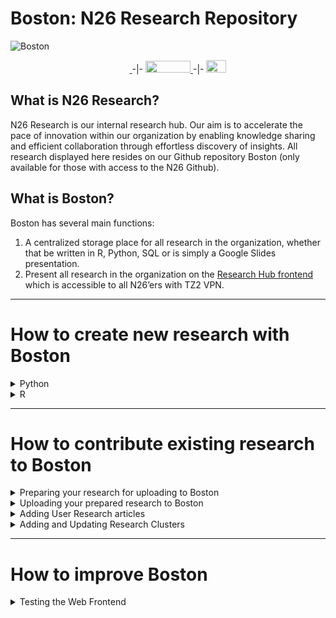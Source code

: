 # Boston: N26 Research Repository

![Boston](https://upload.wikimedia.org/wikipedia/commons/c/c6/Boston_skyline_at_earlymorning.jpg)

<p align="center">
    <a href="https://app.slack.com/client/T04SHSQPC/G9L7F8WJE">
    <img src="https://cdn.worldvectorlogo.com/logos/slack-new-logo.svg" width="32" height="16">
    </a>
    -|-
    <a href="https://jenkins-default-fra.tech26.de/blue/organizations/jenkins/data%2Fboston/activity" target="_blank">
    <img src="https://cdn.worldvectorlogo.com/logos/jenkins.svg" width="72" height="19">
    </a>
    -|-
    <a href="https://kibana-live-fra.tech26.de/goto/ba1cc312efa3473f13c38869689389bd" target="_blank">
    <img src="https://cdn.worldvectorlogo.com/logos/elastic-kibana.svg" width="32" height="20">
    </a>
</p>

## What is N26 Research?

N26 Research is our internal research hub. Our aim is to accelerate the pace of innovation within our organization by enabling knowledge sharing and efficient collaboration through effortless discovery of insights. All research displayed here resides on our Github repository Boston (only available for those with access to the N26 Github).

## What is Boston?

Boston has several main functions:

1. A centralized storage place for all research in the organization, whether that be written in R, Python, SQL or is simply a Google Slides presentation.
2. Present all research in the organization on the [Research Hub frontend](https://research.tech26.de/) which is accessible to all N26’ers with TZ2 VPN.

---

# How to create new research with Boston

<details>

<summary>Python</summary>

<p> In order to get started with Boston, first follow the following steps:

1. Set the region applicable to your work in `compose/docker-notebook.yaml` under N26_REGION.
    - Expected values are N26 AWS regions, which at time of writing are either `fra` (Frankfurt/EU) or `ore` (Oregon/US).
    - Working with EU data:
    ```
    environment:
      - N26_REGION=fra
      - REDSHIFT_USER=${REDSHIFT_USER}
      - REDSHIFT_PASSWORD=${REDSHIFT_PASSWORD}
    ```
    - Working with US data:
    ```
    environment:
      - N26_REGION=ore
      - REDSHIFT_USER=${REDSHIFT_US_USER}
      - REDSHIFT_PASSWORD=${REDSHIFT_US_PASSWORD}
    ```
2. Start a local Boston notebook docker container.
    - Run in Terminal: `make notebook`
    - Wait for the build and startup to finish. You should see something like this:
    ```
    notebook_X  |     To access the server, open this file in a browser:
    notebook_X  |         abcdefg/hijklmnop/qrstuvwxyz
    notebook_X  |     Or copy and paste one of these URLs:
    notebook_X  |         http://str1ngnum83rs:8888/lab?token=LONGTOKENNUMBER
    notebook_X  |         http://IPA.D.D.RESS:8888/lab?token=LONGTOKENNUMBER
    ```
    - Note: This will take some time when you run it for the first time.
    - Open one of the links provided in your terminal and you should be directed to a Jupyter Lab page by default.
3. Make sure to take a look at the `Get Started notebook` first! It contains a lot of tips and tricks for you to get started with your research.
4. Keep in mind that we only maintain basic functions (such as `df_from_sql` to query from our DWH) and library versions in this repository.
    - If you need to use these basic functions from the utils folder, make sure to run `cd /app/` in the beginning of your notebook (below the research metadata).
    - If you need a specific library for your research that does not come pre-installed, you can easily install it with the command `!pip install` (e.g. `!pip install altair`) in a Jupyter Notebook cell.
    - Make sure to declare the library versions used for your research, such that it can be replicated without issues in the future by others (or even yourself)!
5. To create HTML output, use the HTML creator saved in `src/research/tools/HTML_Creator.ipynb`. You need to paste your notebook name and the code will create an HTML file for you.

> :warning: **Python Code must be black linted**: Black linting is enforced for all python files including `*.ipynb` notebooks. To [install black](https://black.readthedocs.io/en/stable/getting_started.html#installation) in a way that also can handle notebooks run `python3 -m pip install --user --upgrade "black[jupyter]"` after installing you should be able to lint all files in Boston including notebooks by running `black .` from the main directory.

</p>

</details>

<details>

<summary>R</summary>

1. [Install R](https://mirror.las.iastate.edu/CRAN/) (note that some functions/libraries might not work on versions < 3.3)
2. [Install RStudio Desktop](https://rstudio.com/products/rstudio/download/)
3. Install and load the devtools package in RStudio

```R
install.packages("devtools")
library(devtools)
```

4. From RStudio, install the [DataN26 package](https://github.com/n26/DataN26). There are two ways to do this:
1. Run the following code: `devtools::install_github("n26/DataN26", auth_token = 'github auth token here` (this method potentially requires your token to have SSO enabled, and for the token to have Github package read/write access)
1. Clone the DataN26 repo and install from the local files: `devtools::install_local("~/local/path/to/repo")`
1. Run `source src/setup/hub/setup.sh` from the terminal to finalize setup
1. Enter your db credentials in the new ~/n26creds.yaml file that was just created
1. Load the DataN26 package in your R script with `library(n26)`. Run SQL queries from your script with the `queryDB()` function and save the output as a dataframe variable

</details>

---

# How to contribute existing research to Boston

<details>

<summary>Preparing your research for uploading to Boston</summary>

<p>
❗ Do NOT show any PII data in your notebook outputs.

To enable Boston to parse your research for the relevant metadata correctly, please follow the guidelines below. The more descriptive your metadata is, the better discoverable is your research on our Research Hub, so don’t sleep on this one!

You must **either supply an HTML output file** in your research folder **or specify a link (such as Google Slides URL)** as part of your metadata in your notebook header.

Keep your audience in mind as you prepare the research summary. Our Research Hub is open for anyone in the organization, and we invite colleagues from any business area to search and find insights here. Ideally, highly technical research at least provides a conclusion to non-technical readers.
Aim to include the SQL queries with which data is pulled such that the research is replicable.
</p>

## Metadata guidelines

- `date` should follow the `YYYY-MM-DD` format
- `region` should fall into these categories: EU, US, UK, BR and Global
- `link` can be to a Google Slides presentation or any other relevant URL. If no link is supplied, the first HTML file found in your research folder will be shown instead.
- `tags` could include: team, segment, country, metrics, method, model type, product name, platform, external partner, etc.
- `summary` should give an overview of what your research is about and what the main findings are. Other questions you may want to answer could include: what was the context of the research? How were the findings made actionable? What were next step recommendations? What were limitations?
- (optional) `research_type` is only needed if your research has contributions coming from several teams instead of just one. List of teams separated by comma. For example, if it was a joint effort between data and user researchers, your input would be `research_type: Data Deep Dives, User Research`

Do:

```
title: Amazing and Descriptive Title of Research
author: Author McAuthorson
date: 2020-05-21
region: EU
link: www.link_to_google_drive_file_if_available.com
tags: know your customer, kyc, acquire, signup, conversion, germany, linear regression
summary: This amazing research aimed to look into the future of research. The results were 100% positive.
research_type: Data Deep Dives, User Research, Growth Insights
```

Don't:

```
Title: You wil not beliebve what the Memberships Data Analyst has done! Click here to find out!!! (we aren’t a clickbait factory, and mind your typos)
author: Helder Silva and Claudia Dai (should be comma separated)
date: 21.05.2020 (wrong format)
region: Germany (not part of the regions you may specify)
link: www.download_research_here.zip (don’t link to suspicious URLs)
tags: know, your, customer, sign, up, aqcuire (never comma separate words that belong to a whole expression, and try to include as many descriptive tags as possible, and mind your typos)
summary: Insightful research with crazy results (not descriptive)
research_type: Product Analytics (not part of the teams you may specify)
```

## Metadata header examples

### Python

Add a single cell at the top of your notebook to contain the metadata with the following metadata.

![Metadata header example for Python notebooks](/src/img/header-example-python.png)

### R

Create an Rmd file and add the following metadata format at the top of the file.

![Metadata header example for Rmd](/src/img/header-example-rmd.png)

### Neither Python nor R (e.g. only SQL code and a presentation)

Include the above explained metadata in an Rmd or Ipynb file.

</details>

<details>

<summary>Uploading your prepared research to Boston</summary>

1. Create a new folder for your research in the appropriate directory under `/research/{segment}/...`

   - Each new research project should have its **own folder**
   - The folder should be **prefixed** with date in the format `YYYYMMDD_{RESEARCH_NAME}`
   - Give **descriptive** names to your research’s folder and files
   - Use **underscores** instead of spaces
   - Do NOT upload any large datasets
   - Any external **small** datasets should be included in a `/data` subfolder
   - **Do NOT show any PII data in your notebook outputs**
   - Aim to include the SQL queries with which data is pulled such that the research is replicable

   Do: `/research/20210101_awesome_research`
   Don’t: `/research/2021-01-01 not awesome research`

   Do: `/research/20210101_awesome_research`
   Don’t: `/research/not_awesome_research`

   Do: `/research/20210101_awesome_research`
   Don’t: `/research/not_awesome_research_20210101`

2. Create a new PR with your research folder and files and go through the checklist
3. When your checklist has been completed, have your PR thoroughly reviewed for both code quality and content by a colleague
4. Your research is automatically uploaded to the N26 Data Research Hub and will be live after your PR is merged into the Boston master.
</details>

<details>

<summary>Adding User Research articles</summary>

Once the User Research team sends <a href="https://docs.google.com/spreadsheets/d/1EM89wuWHTYQkModvw5yeC8ns5z5VAj7CiYEjw7eZRTw/edit#gid=0" target="_blank">this filled sheet</a> in your direction all you need to do is:
1. Download the sheet in a CSV and make sure it doesn’t break.
2. Add the new input into <a href="https://github.com/n26/boston/blob/master/src/research/user_research/user_research_input.csv" target="_blank">this CSV file</a> in Boston.
3. Test your changes in the frontend, making sure that the links work.
4. Push those changes into master.
</details>

<details>

<summary>Adding and Updating Research Clusters</summary>

You can use <a href="https://docs.google.com/spreadsheets/d/1ImaHUEVOXT9Nm-DWkFXHv66ci3GF_GFj_TWtcDJ43uo/edit#gid=0" target="_blank">this sheet</a> as a template to aggregate your research into a research cluster. As you can see, all you need is a cluster name that is common to all your articles in the same cluster. Once you have these you can:
1. Populate the sheet with the Cluster name and the research title. Do make sure that your title in this file matches exactly the title of your research.
2. Download the sheet in a CSV and make sure it doesn’t break.
3. Add the new input into this <a href="https://github.com/n26/boston/blob/master/src/research/research_clusters/research_clusters_input.csv" target="_blank">CSV file in Boston</a>.
4. Test your changes in the frontend, making sure that all your research is included in your new cluster by filtering for that cluster.
5. Push those changes into master.
</details>

---

# How to improve Boston

<details>

<summary>Testing the Web Frontend</summary>

1. From the root directory run `make up`. This will run the service and spin-up a local webserver at localhost on port 8000 (requires VPN)
2. Using any browser go to http://localhost:8000 to review output

To test the compilation script and frontend separately, you can do the following:

1. **Compilation script:** from the root directory run `./docker_build.sh` (requires Docker to be open)
2. **Local webserver:** from the root directory run `python3 src/setup/frontend/simplehttp.py` and navigate to http://localhost:8000/ in a browser

</details>
